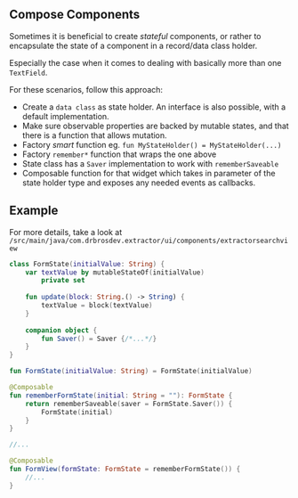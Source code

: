 ## Compose Components
Sometimes it is beneficial to create *stateful* components, or rather to encapsulate 
the state of a component in a record/data class holder.

Especially the case when it comes to dealing with basically more than one `TextField`.

For these scenarios, follow this approach:
- Create a `data class` as state holder. An interface is also possible, with a default implementation.
- Make sure observable properties are backed by mutable states, and that there is a function that allows mutation.
- Factory *smart* function eg. `fun MyStateHolder() = MyStateHolder(...)`
- Factory `remember*` function that wraps the one above
- State class has a `Saver` implementation to work with `rememberSaveable`
- Composable function for that widget which takes in parameter of the state holder type and exposes any needed events as callbacks.

## Example
For more details, take a look at `/src/main/java/com.drbrosdev.extractor/ui/components/extractorsearchview`

```kotlin
class FormState(initialValue: String) {
    var textValue by mutableStateOf(initialValue)
        private set
    
    fun update(block: String.() -> String) {
        textValue = block(textValue)
    }
    
    companion object {
        fun Saver() = Saver {/*...*/}
    }
}

fun FormState(initialValue: String) = FormState(initialValue)

@Composable
fun rememberFormState(initial: String = ""): FormState {
    return rememberSaveable(saver = FormState.Saver()) {
        FormState(initial)
    }
}

//...

@Composable
fun FormView(formState: FormState = rememberFormState()) {
    //...
}
```